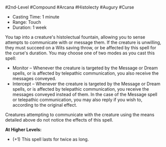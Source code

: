 #2nd-Level #Compound #Arcana #Histolecty #Augury #Curse
 
- Casting Time: 1 minute
- Range: Touch
- Duration: 1 week
 
You tap into a creature's histolectual fountain, allowing you to sense attempts to communicate with or message them. If the creature is unwilling, they must succeed on a Wits saving throw, or be affected by this spell for the curse's duration. You may choose one of two modes as you cast this spell:

- Monitor – Whenever the creature is targeted by the Message or Dream spells, or is affected by telepathic communication, you also receive the messages conveyed.
- Intercept – Whenever the creature is targeted by the Message or Dream spells, or is affected by telepathic communication, you receive the messages conveyed instead of them. In the case of the Message spell or telepathic communication, you may also reply if you wish to, according to the original effect.

Creatures attempting to communicate with the creature using the means detailed above do not notice the effects of this spell.
 
**At Higher Levels:** 
* (+1) This spell lasts for twice as long.